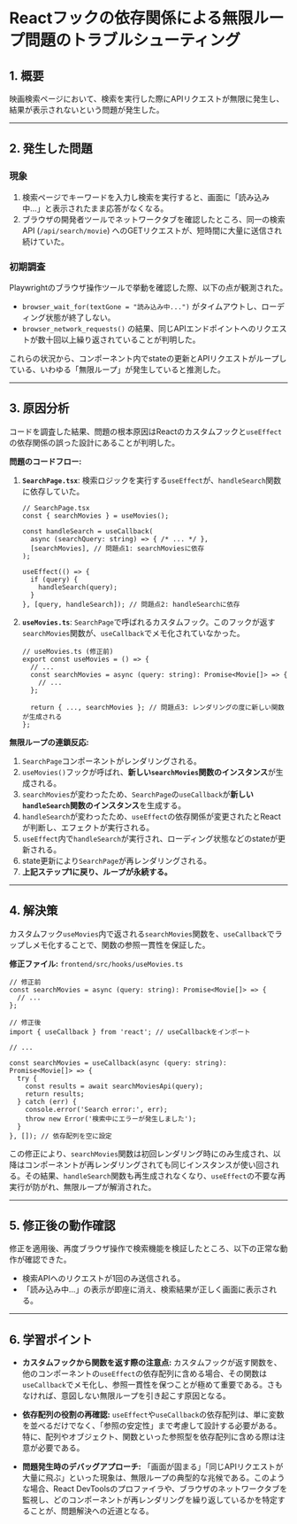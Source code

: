 # Reactフックの依存関係による無限ループ問題のトラブルシューティング

## 1. 概要

映画検索ページにおいて、検索を実行した際にAPIリクエストが無限に発生し、結果が表示されないという問題が発生した。

---

## 2. 発生した問題

### 現象

1.  検索ページでキーワードを入力し検索を実行すると、画面に「読み込み中...」と表示されたまま応答がなくなる。
2.  ブラウザの開発者ツールでネットワークタブを確認したところ、同一の検索API (`/api/search/movie`) へのGETリクエストが、短時間に大量に送信され続けていた。

### 初期調査

Playwrightのブラウザ操作ツールで挙動を確認した際、以下の点が観測された。

*   `browser_wait_for(textGone = "読み込み中...")` がタイムアウトし、ローディング状態が終了しない。
*   `browser_network_requests()` の結果、同じAPIエンドポイントへのリクエストが数十回以上繰り返されていることが判明した。

これらの状況から、コンポーネント内でstateの更新とAPIリクエストがループしている、いわゆる「無限ループ」が発生していると推測した。

---

## 3. 原因分析

コードを調査した結果、問題の根本原因はReactのカスタムフックと`useEffect`の依存関係の誤った設計にあることが判明した。

**問題のコードフロー:**

1.  **`SearchPage.tsx`**: 検索ロジックを実行する`useEffect`が、`handleSearch`関数に依存していた。

    ```tsx
    // SearchPage.tsx
    const { searchMovies } = useMovies();

    const handleSearch = useCallback(
      async (searchQuery: string) => { /* ... */ },
      [searchMovies], // 問題点1: searchMoviesに依存
    );

    useEffect(() => {
      if (query) {
        handleSearch(query);
      }
    }, [query, handleSearch]); // 問題点2: handleSearchに依存
    ```

2.  **`useMovies.ts`**: `SearchPage`で呼ばれるカスタムフック。このフックが返す`searchMovies`関数が、`useCallback`でメモ化されていなかった。

    ```tsx
    // useMovies.ts (修正前)
    export const useMovies = () => {
      // ...
      const searchMovies = async (query: string): Promise<Movie[]> => {
        // ...
      };

      return { ..., searchMovies }; // 問題点3: レンダリングの度に新しい関数が生成される
    };
    ```

**無限ループの連鎖反応:**

1.  `SearchPage`コンポーネントがレンダリングされる。
2.  `useMovies()`フックが呼ばれ、**新しい`searchMovies`関数のインスタンス**が生成される。
3.  `searchMovies`が変わったため、`SearchPage`の`useCallback`が**新しい`handleSearch`関数のインスタンス**を生成する。
4.  `handleSearch`が変わったため、`useEffect`の依存関係が変更されたとReactが判断し、エフェクトが実行される。
5.  `useEffect`内で`handleSearch`が実行され、ローディング状態などのstateが更新される。
6.  state更新により`SearchPage`が再レンダリングされる。
7.  **上記ステップ1に戻り、ループが永続する。**

---

## 4. 解決策

カスタムフック`useMovies`内で返される`searchMovies`関数を、`useCallback`でラップしメモ化することで、関数の参照一貫性を保証した。

**修正ファイル:** `frontend/src/hooks/useMovies.ts`

```tsx
// 修正前
const searchMovies = async (query: string): Promise<Movie[]> => {
  // ...
};
```

```tsx
// 修正後
import { useCallback } from 'react'; // useCallbackをインポート

// ...

const searchMovies = useCallback(async (query: string): Promise<Movie[]> => {
  try {
    const results = await searchMoviesApi(query);
    return results;
  } catch (err) {
    console.error('Search error:', err);
    throw new Error('検索中にエラーが発生しました');
  }
}, []); // 依存配列を空に設定
```

この修正により、`searchMovies`関数は初回レンダリング時にのみ生成され、以降はコンポーネントが再レンダリングされても同じインスタンスが使い回される。その結果、`handleSearch`関数も再生成されなくなり、`useEffect`の不要な再実行が防がれ、無限ループが解消された。

---

## 5. 修正後の動作確認

修正を適用後、再度ブラウザ操作で検索機能を検証したところ、以下の正常な動作が確認できた。

*   検索APIへのリクエストが1回のみ送信される。
*   「読み込み中...」の表示が即座に消え、検索結果が正しく画面に表示される。

---

## 6. 学習ポイント

*   **カスタムフックから関数を返す際の注意点:**
    カスタムフックが返す関数を、他のコンポーネントの`useEffect`の依存配列に含める場合、その関数は`useCallback`でメモ化し、参照一貫性を保つことが極めて重要である。さもなければ、意図しない無限ループを引き起こす原因となる。

*   **依存配列の役割の再確認:**
    `useEffect`や`useCallback`の依存配列は、単に変数を並べるだけでなく、「参照の安定性」まで考慮して設計する必要がある。特に、配列やオブジェクト、関数といった参照型を依存配列に含める際は注意が必要である。

*   **問題発生時のデバッグアプローチ:**
    「画面が固まる」「同じAPIリクエストが大量に飛ぶ」といった現象は、無限ループの典型的な兆候である。このような場合、React DevToolsのプロファイラや、ブラウザのネットワークタブを監視し、どのコンポーネントが再レンダリングを繰り返しているかを特定することが、問題解決への近道となる。
